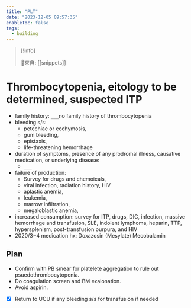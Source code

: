 ```yaml
---
title: "PLT"
date: "2023-12-05 09:57:35"
enableToc: false
tags:
  - building
---
```

> [!info]
>
> 🌱來自: [[snippets]]
# Thrombocytopenia, eitology to be determined, suspected ITP
- family history: `___`no family history of thrombocytopenia
- bleeding s/s:
  - petechiae or ecchymosis,
  - gum bleeding,
  - epistaxis,
  - life-threatening hemorrhage
- duration of symptoms, presence of any prodromal illness, causative medication, or underlying disease:
  - `___`
- failure of production:
  - Survey for drugs and chemoicals,
  - viral infection, radiation history, HIV
  - aplastic anemia,
  - leukemia,
  - marrow infiltration,
  - megaloblastic anemia,
- increased consumption: survey for ITP, drugs, DIC, infection, massive hemorrhage and transfusion, SLE, indolent lymphoma, heparin, TTP, hypersplenism, post-transfusion purpura, and HIV
- 2020/3~4 medication hx:
  Doxazosin (Mesylate)
  Mecobalamin
## Plan
- Confirm with PB smear for platelete aggregation to rule out psuedothrombocytopenia.
- Do coagulation screen and BM exaionation.
- Avoid aspirin.
- [x] Return to UCU if any bleeding s/s for transfusion if needed
